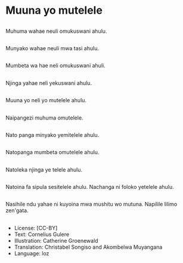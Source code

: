 # Muuna yo mutelele

##
Muhuma wahae neuli omukuswani ahulu.

##
Munyako wahae neuli mwa tasi ahulu.

##
Mumbeta wa hae neli omukuswani ahuli.

##
Njinga yahae neli yekuswani ahulu.

##
Muuna yo neli yo mutelele ahulu.

##
Naipangezi muhuma omutelele.

##
Nato panga minyako yemitelele ahulu.

##
Natopanga mumbeta omutelele ahulu.

##
Natoleka njinga ye telele ahulu.

##
Natoina fa sipula sesitelele ahulu. Nachanga ni foloko yetelele ahulu.

##
Nasihile ndu yahae ni kuyoina mwa mushitu wo mutuna. Napilile lilimo zen'gata.

##
* License: [CC-BY]
* Text: Cornelius Gulere
* Illustration: Catherine Groenewald
* Translation: Christabel Songiso and Akombelwa Muyangana
* Language: loz
